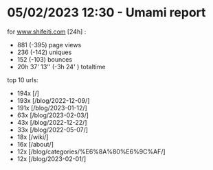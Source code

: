 # 05/02/2023 12:30 - Umami report
for www.shifeiti.com [24h] :

 - 881 (-395) page views
 - 236 (-142) uniques
 - 152 (-103) bounces
 - 20h 37' 13'' (-3h 24' ) totaltime


top 10 urls:
 - 194x [/]
 - 193x [/blog/2022-12-09/]
 - 191x [/blog/2023-01-12/]
 - 63x [/blog/2023-02-03/]
 - 43x [/blog/2022-12-22/]
 - 33x [/blog/2022-05-07/]
 - 18x [/wiki/]
 - 16x [/about/]
 - 12x [/blog/categories/%E6%8A%80%E6%9C%AF/]
 - 12x [/blog/2023-02-01/]


